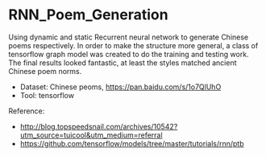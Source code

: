 # RNN_Poem_Generation
Using dynamic and static Recurrent neural network to generate Chinese poems respectively. In order to make the structure more general, a class of tensorflow graph model was created to do the training and testing work. The final results looked fantastic, at least the styles matched ancient Chinese poem norms.

- Dataset: Chinese peoms, https://pan.baidu.com/s/1o7QlUhO
- Tool: tensorflow

Reference:
- http://blog.topspeedsnail.com/archives/10542?utm_source=tuicool&utm_medium=referral
- https://github.com/tensorflow/models/tree/master/tutorials/rnn/ptb
